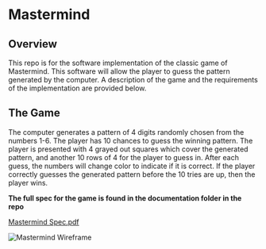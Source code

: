 # Mastermind

## Overview
This repo is for the software implementation of the classic game of Mastermind. This software will allow the player to guess the pattern generated by the computer. A description of the game and the requirements of the implementation are provided below.

## The Game
The computer generates a pattern of 4 digits randomly chosen from the numbers 1-6. The player has 10 chances to guess the winning pattern. The player is presented with 4 grayed out squares which cover the generated pattern, and another 10 rows of 4 for the player to guess in. After each guess, the numbers will change color to indicate if it is correct. If the player correctly guesses the generated pattern before the 10 tries are up, then the player wins.

**The full spec for the game is found in the documentation folder in the repo**

[Mastermind Spec.pdf](https://github.com/user-attachments/files/16368075/Mastermind.Spec.pdf)


![Mastermind Wireframe](https://github.com/user-attachments/assets/5a59fd7e-cf51-466b-96a5-af5b75427140)
